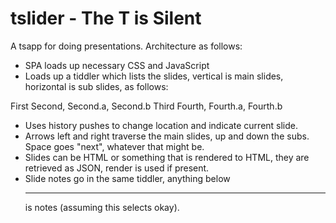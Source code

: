 
# tslider - The T is Silent

A tsapp for doing presentations. Architecture as follows:

* SPA loads up necessary CSS and JavaScript
* Loads up a tiddler which lists the slides, vertical is main slides,
  horizontal is sub slides, as follows:

First
Second, Second.a, Second.b
Third
Fourth, Fourth.a, Fourth.b

* Uses history pushes to change location and indicate current slide.
* Arrows left and right traverse the main slides, up and down the
  subs. Space goes "next", whatever that might be.
* Slides can be HTML or something that is rendered to HTML, they are
  retrieved as JSON, render is used if present.
* Slide notes go in the same tiddler, anything below <hr> is notes
  (assuming this selects okay).
